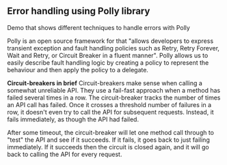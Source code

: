 ## Error handling using Polly library
Demo that shows different techniques to handle errors with Polly

Polly is an open source framework for that "allows developers to express transient exception and fault handling policies such as Retry, Retry Forever, Wait and Retry, or Circuit Breaker in a fluent manner". Polly allows us to easily describe fault handling logic by creating a policy to represent the behaviour and then apply the policy to a delegate.

**Circuit-breakers in brief**
Circuit-breakers make sense when calling a somewhat unreliable API. They use a fail-fast approach when a method has failed several times in a row. The circuit-breaker tracks the number of times an API call has failed. Once it crosses a threshold number of failures in a row, it doesn't even try to call the API for subsequent requests. Instead, it fails immediately, as though the API had failed.

After some timeout, the circuit-breaker will let one method call through to "test" the API and see if it succeeds. If it fails, it goes back to just failing immediately. If it succeeds then the circuit is closed again, and it will go back to calling the API for every request.
